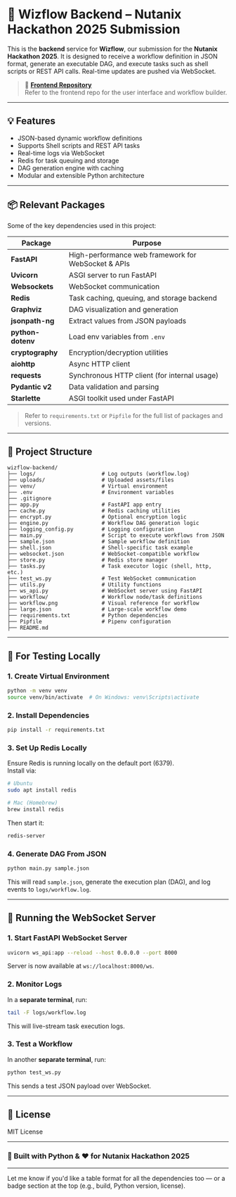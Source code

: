 # 🧠 Wizflow Backend – Nutanix Hackathon 2025 Submission

This is the **backend** service for **Wizflow**, our submission for the **Nutanix Hackathon 2025**. It is designed to receive a workflow definition in JSON format, generate an executable DAG, and execute tasks such as shell scripts or REST API calls. Real-time updates are pushed via WebSocket.

> 🔗 **[Frontend Repository](https://github.com/dis70rt/Wizflow)**  
> Refer to the frontend repo for the user interface and workflow builder.

---

## 💡 Features

- JSON-based dynamic workflow definitions
- Supports Shell scripts and REST API tasks
- Real-time logs via WebSocket
- Redis for task queuing and storage
- DAG generation engine with caching
- Modular and extensible Python architecture

---

## 📦 Relevant Packages

Some of the key dependencies used in this project:

| Package            | Purpose                                              |
|--------------------|------------------------------------------------------|
| **FastAPI**        | High-performance web framework for WebSocket & APIs |
| **Uvicorn**        | ASGI server to run FastAPI                          |
| **Websockets**     | WebSocket communication                             |
| **Redis**          | Task caching, queuing, and storage backend          |
| **Graphviz**       | DAG visualization and generation                    |
| **jsonpath-ng**    | Extract values from JSON payloads                   |
| **python-dotenv**  | Load env variables from `.env`                      |
| **cryptography**   | Encryption/decryption utilities                     |
| **aiohttp**        | Async HTTP client                                   |
| **requests**       | Synchronous HTTP client (for internal usage)        |
| **Pydantic v2**    | Data validation and parsing                         |
| **Starlette**      | ASGI toolkit used under FastAPI                     |

> Refer to `requirements.txt` or `Pipfile` for the full list of packages and versions.

---

## 📁 Project Structure

```plaintext
wizflow-backend/
├── logs/                     # Log outputs (workflow.log)
├── uploads/                  # Uploaded assets/files
├── venv/                     # Virtual environment
├── .env                      # Environment variables
├── .gitignore
├── app.py                    # FastAPI app entry
├── cache.py                  # Redis caching utilities
├── encrypt.py                # Optional encryption logic
├── engine.py                 # Workflow DAG generation logic
├── logging_config.py         # Logging configuration
├── main.py                   # Script to execute workflows from JSON
├── sample.json               # Sample workflow definition
├── shell.json                # Shell-specific task example
├── websocket.json            # WebSocket-compatible workflow
├── store.py                  # Redis store manager
├── tasks.py                  # Task executor logic (shell, http, etc.)
├── test_ws.py                # Test WebSocket communication
├── utils.py                  # Utility functions
├── ws_api.py                 # WebSocket server using FastAPI
├── workflow/                 # Workflow node/task definitions
├── workflow.png              # Visual reference for workflow
├── large.json                # Large-scale workflow demo
├── requirements.txt          # Python dependencies
├── Pipfile                   # Pipenv configuration
├── README.md
```

---

## 🧪 For Testing Locally

### 1. Create Virtual Environment

```bash
python -m venv venv
source venv/bin/activate  # On Windows: venv\Scripts\activate
```

### 2. Install Dependencies

```bash
pip install -r requirements.txt
```

### 3. Set Up Redis Locally

Ensure Redis is running locally on the default port (6379).  
Install via:

```bash
# Ubuntu
sudo apt install redis

# Mac (Homebrew)
brew install redis
```

Then start it:

```bash
redis-server
```

### 4. Generate DAG From JSON

```bash
python main.py sample.json
```

This will read `sample.json`, generate the execution plan (DAG), and log events to `logs/workflow.log`.

---

## 🧬 Running the WebSocket Server

### 1. Start FastAPI WebSocket Server

```bash
uvicorn ws_api:app --reload --host 0.0.0.0 --port 8000
```

Server is now available at `ws://localhost:8000/ws`.

### 2. Monitor Logs

In a **separate terminal**, run:

```bash
tail -F logs/workflow.log
```

This will live-stream task execution logs.

### 3. Test a Workflow

In another **separate terminal**, run:

```bash
python test_ws.py
```

This sends a test JSON payload over WebSocket.

---

## 📄 License

MIT License

---

### 🔧 Built with Python & ❤️ for Nutanix Hackathon 2025

---

Let me know if you'd like a table format for all the dependencies too — or a badge section at the top (e.g., build, Python version, license).
